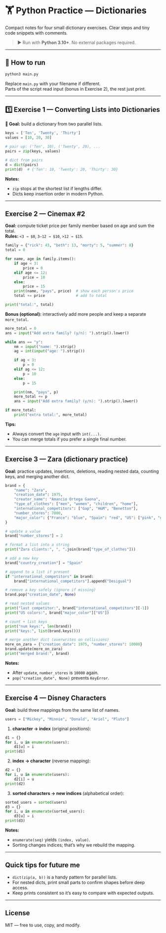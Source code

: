 # 🏋️ Python Practice — Dictionaries

Compact notes for four small dictionary exercises. Clear steps and tiny code snippets with comments.

> ▶️ Run with **Python 3.10+**. No external packages required.

---

## 🚀 How to run

```bash
python3 main.py
```
Replace `main.py` with your filename if different.  
Parts of the script read input (bonus in Exercise 2), the rest just print.

---

## 1️⃣ Exercise 1 — Converting Lists into Dictionaries

**🎯 Goal:** build a dictionary from two parallel lists.

```python
keys = ['Ten', 'Twenty', 'Thirty']
values = [10, 20, 30]

# pair up: ('Ten', 10), ('Twenty', 20), ...
pairs = zip(keys, values)

# dict from pairs
d = dict(pairs)
print(d)  # {'Ten': 10, 'Twenty': 20, 'Thirty': 30}
```

**Notes:**
- `zip` stops at the shortest list if lengths differ.
- Dicts keep insertion order in modern Python.

---

## Exercise 2 — Cinemax #2

**Goal:** compute ticket price per family member based on age and sum the total.  
**Rules:** `<3 → $0`, `3–12 → $10`, `>12 → $15`.

```python
family = {"rick": 43, "beth": 13, "morty": 5, "summer": 8}
total = 0

for name, age in family.items():
    if age < 3:
        price = 0
    elif age <= 12:
        price = 10
    else:
        price = 15
    print(name, "pays", price)  # show each person's price
    total += price              # add to total

print("total:", total)
```

**Bonus (optional):** interactively add more people and keep a separate `more_total`.

```python
more_total = 0
ans = input("Add extra family? (y/n): ").strip().lower()

while ans == "y":
    nm = input("name: ").strip()
    ag = int(input("age: ").strip())

    if ag < 3:
        p = 0
    elif ag <= 12:
        p = 10
    else:
        p = 15

    print(nm, "pays", p)
    more_total += p
    ans = input("Add extra family? (y/n): ").strip().lower()

if more_total:
    print("extra total:", more_total)
```

**Tips:**
- Always convert the `age` input with `int(...)`.
- You can merge totals if you prefer a single final number.

---

## Exercise 3 — Zara (dictionary practice)

**Goal:** practice updates, insertions, deletions, reading nested data, counting keys, and merging another dict.

```python
brand = {
    "name": "Zara",
    "creation_date": 1975,
    "creator_name": "Amancio Ortega Gaona",
    "type_of_clothes": ["men", "women", "children", "home"],
    "international_competitors": ["Gap", "H&M", "Benetton"],
    "number_stores": 7000,
    "major_color": {"France": "blue", "Spain": "red", "US": ["pink", "green"]},
}

# update a value
brand["number_stores"] = 2

# format a list into a string
print("Zara clients:", ", ".join(brand["type_of_clothes"]))

# add a new key
brand["country_creation"] = "Spain"

# append to a list if present
if "international_competitors" in brand:
    brand["international_competitors"].append("Desigual")

# remove a key safely (ignore if missing)
brand.pop("creation_date", None)

# read nested values
print("last competitor:", brand["international_competitors"][-1])
print("US colors:", brand["major_color"]["US"])

# count + list keys
print("num keys:", len(brand))
print("keys:", list(brand.keys()))

# merge another dict (overwrites on collisions)
more_on_zara = {"creation_date": 1975, "number_stores": 10000}
brand.update(more_on_zara)
print("merged brand:", brand)
```

**Notes:**
- After `update`, `number_stores` is `10000` again.
- `pop("creation_date", None)` prevents `KeyError`.

---

## Exercise 4 — Disney Characters

**Goal:** build three mappings from the same list of names.

```python
users = ["Mickey", "Minnie", "Donald", "Ariel", "Pluto"]
```

1) **character → index** (original positions):
```python
d1 = {}
for i, u in enumerate(users):
    d1[u] = i
print(d1)
```

2) **index → character** (reverse mapping):
```python
d2 = {}
for i, u in enumerate(users):
    d2[i] = u
print(d2)
```

3) **sorted characters → new indices** (alphabetical order):
```python
sorted_users = sorted(users)
d3 = {}
for i, u in enumerate(sorted_users):
    d3[u] = i
print(d3)
```

**Notes:**
- `enumerate(seq)` yields `(index, value)`.
- Sorting changes indices; that’s why we rebuild the mapping.

---

## Quick tips for future me
- `dict(zip(a, b))` is a handy pattern for parallel lists.
- For nested dicts, print small parts to confirm shapes before deep access.
- Keep prints consistent so it’s easy to compare with expected outputs.

---

## License
MIT — free to use, copy, and modify.
